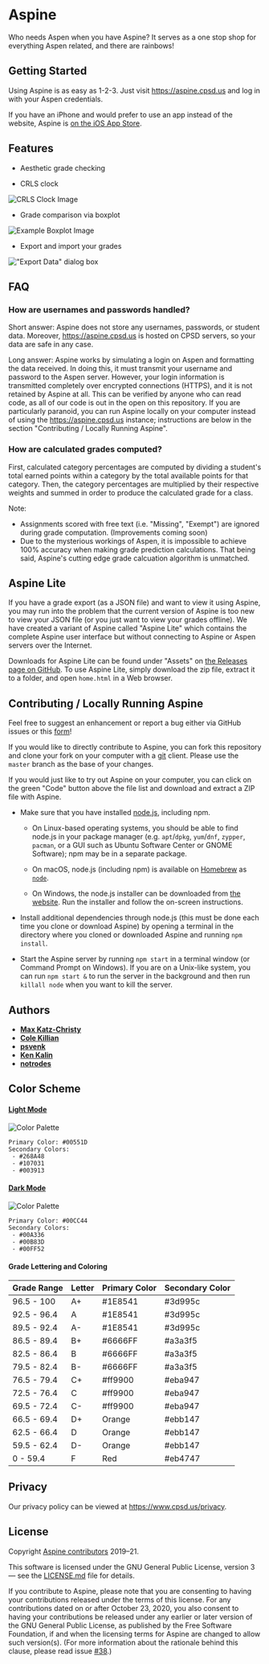 # Aspine

Who needs Aspen when you have Aspine? It serves as a one stop shop for
everything Aspen related, and there are rainbows!

## Getting Started

Using Aspine is as easy as 1-2-3. Just visit <https://aspine.cpsd.us> and log
in with your Aspen credentials.

If you have an iPhone and would prefer to use an app instead of the website,
Aspine is [on the iOS App Store](https://apps.apple.com/us/app/aspine/id1498713667).

## Features

* Aesthetic grade checking

* CRLS clock

![CRLS Clock Image](images/crls-clock.png)

* Grade comparison via boxplot

![Example Boxplot Image](images/boxplot.png)

* Export and import your grades

!["Export Data" dialog box](images/export.png)

## FAQ

### How are usernames and passwords handled?

Short answer: Aspine does not store any usernames, passwords, or student data.
Moreover, <https://aspine.cpsd.us> is hosted on CPSD servers, so your data are
safe in any case.

Long answer: Aspine works by simulating a login on Aspen and formatting the
data received. In doing this, it must transmit your username and password to
the Aspen server. However, your login information is transmitted completely
over encrypted connections (HTTPS), and it is not retained by Aspine at all.
This can be verified by anyone who can read code, as all of our code is out in
the open on this repository. If you are particularly paranoid, you can run
Aspine locally on your computer instead of using the <https://aspine.cpsd.us>
instance; instructions are below in the section "Contributing / Locally Running
Aspine".

### How are calculated grades computed?

First, calculated category percentages are computed by dividing a student's
total earned points within a category by the total available points for that
category. Then, the category percentages are multiplied by their respective
weights and summed in order to produce the calculated grade for a class.

Note:
* Assignments scored with free text (i.e. "Missing", "Exempt") are ignored
  during grade computation. (Improvements coming soon)
* Due to the mysterious workings of Aspen, it is impossible to achieve 100%
  accuracy when making grade prediction calculations. That being said, Aspine's
  cutting edge grade calcuation algorithm is unmatched.

## Aspine Lite

If you have a grade export (as a JSON file) and want to view it using Aspine,
you may run into the problem that the current version of Aspine is too new to
view your JSON file (or you just want to view your grades offline). We have
created a variant of Aspine called "Aspine Lite" which contains the complete
Aspine user interface but without connecting to Aspine or Aspen servers over the
Internet.

Downloads for Aspine Lite can be found under "Assets" on [the Releases page on
GitHub](https://github.com/Aspine/aspine/releases). To use Aspine Lite, simply
download the zip file, extract it to a folder, and open `home.html` in a Web
browser.

## Contributing / Locally Running Aspine

Feel free to suggest an enhancement or report a bug either via GitHub
issues or this [form](https://goo.gl/forms/PYQDtzkp0vHJbFLz2)!

If you would like to directly contribute to Aspine, you can fork this
repository and clone your fork on your computer with a
[git](https://git-scm.com/) client. Please use the `master` branch as the base
of your changes.

If you would just like to try out Aspine on your computer, you can click on the
green "Code" button above the file list and download and extract a ZIP file
with Aspine.

- Make sure that you have installed [node.js](https://nodejs.org/), including
npm.

  + On Linux-based operating systems, you should be able to find node.js in
your package manager (e.g. `apt`/`dpkg`, `yum`/`dnf`, `zypper`, `pacman`,
or a GUI such as Ubuntu Software Center or GNOME Software); npm may be in a
separate package.

  + On macOS, node.js (including npm) is available on
[Homebrew](https://brew.sh/) as [`node`](https://formulae.brew.sh/formula/node).

  + On Windows, the node.js installer can be downloaded from
[the website](https://nodejs.org/). Run the installer and follow the on-screen
instructions.

- Install additional dependencies through node.js (this must be done each time
you clone or download Aspine) by opening a terminal in the directory where you
cloned or downloaded Aspine and running `npm install`.

- Start the Aspine server by running `npm start` in a terminal window (or
Command Prompt on Windows). If you are on a Unix-like system, you can run
`npm start &` to run the server in the background and then run `killall node`
when you want to kill the server.

## Authors

- [**Max Katz-Christy**](https://github.com/maxtkc)
- [**Cole Killian**](https://github.com/Ruborcalor)
- [**psvenk**](https://github.com/psvenk)
- [**Ken Kalin**](https://github.com/kdk1616)
- [**notrodes**](https://github.com/notrodes)


## Color Scheme

#### [Light Mode](http://paletton.com/#uid=12W0u0kw0e-n8nFrjj8Hz9QS55d)
![Color Palette](images/color-scheme-light.png)
```
Primary Color: #00551D
Secondary Colors:
 - #268A48
 - #107031
 - #003913
```

#### [Dark Mode](https://coolors.co/00a336-00b83d-00cc44-00ff52-2d2e2f)
![Color Palette](images/color-scheme-dark.png)
```
Primary Color: #00CC44
Secondary Colors:
 - #00A336
 - #00B83D
 - #00FF52
```

#### Grade Lettering and Coloring

| Grade Range   | Letter        | Primary Color | Secondary Color |
| :-----------  |:--------------|:--------------|:----------------|
| 96.5 - 100    | A+            |#1E8541        |#3d995c          |
| 92.5 - 96.4   | A             |#1E8541        |#3d995c          |
| 89.5 - 92.4   | A-            |#1E8541        |#3d995c          |
| 86.5 - 89.4   | B+            |#6666FF        |#a3a3f5          |
| 82.5 - 86.4   | B             |#6666FF        |#a3a3f5          |
| 79.5 - 82.4   | B-            |#6666FF        |#a3a3f5          |
| 76.5 - 79.4   | C+            |#ff9900        |#eba947          |
| 72.5 - 76.4   | C             |#ff9900        |#eba947          |
| 69.5 - 72.4   | C-            |#ff9900        |#eba947          |
| 66.5 - 69.4   | D+            |Orange         |#ebb147          |
| 62.5 - 66.4   | D             |Orange         |#ebb147          |
| 59.5 - 62.4   | D-            |Orange         |#ebb147          |
| 0    - 59.4   | F             |Red            |#eb4747          |


## Privacy

Our privacy policy can be viewed at <https://www.cpsd.us/privacy>.

## License

Copyright
[Aspine contributors](https://github.com/Aspine/aspine/graphs/contributors)
2019&ndash;21.

This software is licensed under the GNU General Public License, version 3
&mdash; see the [LICENSE.md](LICENSE.md) file for details.

If you contribute to Aspine, please note that you are consenting to having your
contributions released under the terms of this license. For any contributions
dated on or after October 23, 2020, you also consent to having your
contributions be released under any earlier or later version of the GNU General
Public License, as published by the Free Software Foundation, if and when the
licensing terms for Aspine are changed to allow such version(s). (For more
information about the rationale behind this clause, please read issue
[#38](https://github.com/Aspine/aspine/issues/38).)
